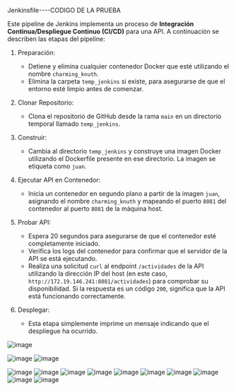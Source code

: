 Jenkinsfile----CODIGO DE LA PRUEBA

Este pipeline de Jenkins implementa un proceso de **Integración Continua/Despliegue Continuo (CI/CD)** para una API. A continuación se describen las etapas del pipeline:

1. Preparación:
   - Detiene y elimina cualquier contenedor Docker que esté utilizando el nombre `charming_knuth`.
   - Elimina la carpeta `temp_jenkins` si existe, para asegurarse de que el entorno esté limpio antes de comenzar.

2. Clonar Repositorio:
   - Clona el repositorio de GitHub desde la rama `main` en un directorio temporal llamado `temp_jenkins`.

3. Construir:
   - Cambia al directorio `temp_jenkins` y construye una imagen Docker utilizando el Dockerfile presente en ese directorio. La imagen se etiqueta como `juan`.

4. Ejecutar API en Contenedor:
   - Inicia un contenedor en segundo plano a partir de la imagen `juan`, asignando el nombre `charming_knuth` y mapeando el puerto `8081` del contenedor al puerto `8081` de la máquina host.

5. Probar API:
   - Espera 20 segundos para asegurarse de que el contenedor esté completamente iniciado.
   - Verifica los logs del contenedor para confirmar que el servidor de la API se está ejecutando.
   - Realiza una solicitud `curl` al endpoint `/actividades` de la API utilizando la dirección IP del host (en este caso, `http://172.19.146.241:8081/actividades`) para comprobar su disponibilidad. Si la respuesta es un código `200`, significa que la API está funcionando correctamente.

6. Desplegar:
   - Esta etapa simplemente imprime un mensaje indicando que el despliegue ha ocurrido.

![image](https://github.com/user-attachments/assets/c21abdb3-2dd1-4fea-bd0f-edff3173a639)

![image](https://github.com/user-attachments/assets/c04f7a64-79ae-41e8-8da0-61fe8f160a8f)
![image](https://github.com/user-attachments/assets/047fc317-3c31-4f80-a563-14096ad18af1)

![image](https://github.com/user-attachments/assets/5e0f6fa5-bca0-40f0-ad1b-babf5ed4c2f6)
![image](https://github.com/user-attachments/assets/458202d6-d77b-4d90-a6e5-4b0e283cf229)
![image](https://github.com/user-attachments/assets/97094c03-47ce-4999-a098-3078e81385d1)
![image](https://github.com/user-attachments/assets/f05fe95a-0279-495c-91dd-0889d47e8d5f)
![image](https://github.com/user-attachments/assets/19b00dfe-c36b-44d5-a6de-bf653076bcd0)
![image](https://github.com/user-attachments/assets/371652da-1f50-4487-a6f3-6cbb13857295)
![image](https://github.com/user-attachments/assets/e13153ec-0c68-4b00-8441-1b4c79d00ba1)
![image](https://github.com/user-attachments/assets/5dc7ed8a-dd59-4853-9ba2-0cb6cc04741c)
![image](https://github.com/user-attachments/assets/c28fecd9-a7d7-49fa-abb1-612db34d0481)
![image](https://github.com/user-attachments/assets/ffa9f738-ee14-4478-97bb-d33a177d3f03)



